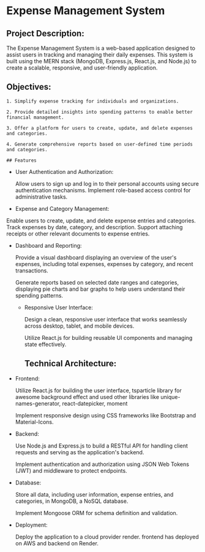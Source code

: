 # Expense Management System

## Project Description:

The Expense Management System is a web-based application designed to assist users in tracking and managing their daily expenses. This system is built using the MERN stack (MongoDB, Express.js, React.js, and Node.js) to create a scalable, responsive, and user-friendly application.


## Objectives:

    1. Simplify expense tracking for individuals and organizations.

    2. Provide detailed insights into spending patterns to enable better financial management.

    3. Offer a platform for users to create, update, and delete expenses and categories.

    4. Generate comprehensive reports based on user-defined time periods and categories.

    ## Features


- User Authentication and Authorization:

    Allow users to sign up and log in to their personal accounts using secure authentication mechanisms.
Implement role-based access control for administrative tasks.

- Expense and Category Management:

Enable users to create, update, and delete expense entries and categories.
Track expenses by date, category, and description.
Support attaching receipts or other relevant documents to expense entries.


- Dashboard and Reporting:

    Provide a visual dashboard displaying an overview of the user's expenses, including total expenses, expenses by category, and recent transactions.

    Generate reports based on selected date ranges and categories, displaying pie charts and bar graphs to help users understand their spending patterns.

  - Responsive User Interface:

    Design a clean, responsive user interface that works seamlessly across desktop, tablet, and mobile devices.
    
    Utilize React.js for building reusable UI components and managing state effectively.

    ## Technical Architecture:

- Frontend:

    Utilize React.js for building the user interface, tsparticle library for awesome background effect and used other libraries like unique-names-generator, react-datepicker, moment

    Implement responsive design using CSS frameworks like Bootstrap and Material-Icons.

- Backend:

    Use Node.js and Express.js to build a RESTful API for handling client requests and serving as the application's backend.

    Implement authentication and authorization using JSON Web Tokens (JWT) and middleware to protect endpoints.
- Database:

    Store all data, including user information, expense entries, and categories, in MongoDB, a NoSQL database.

    Implement Mongoose ORM for schema definition and validation.

- Deployment:

    Deploy the application to a cloud provider render.
    frontend has deployed on AWS and backend on Render.
  
